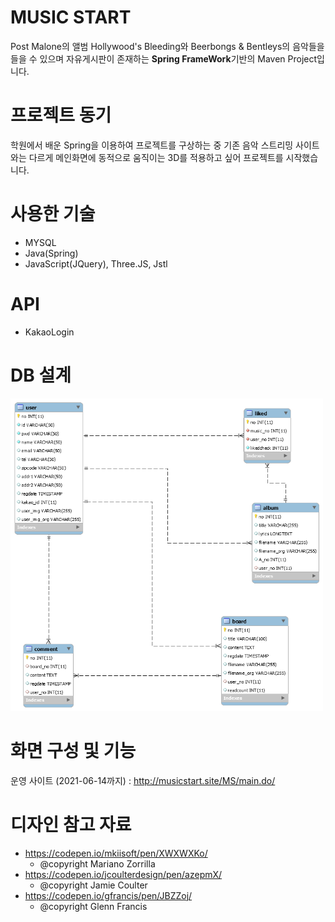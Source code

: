# MUSIC START
  Post Malone의 앨범 Hollywood's Bleeding와 Beerbongs & Bentleys의 음악들을 들을 수 있으며 자유게시판이 존재하는 **Spring FrameWork**기반의 Maven Project입니다.
 
 
# 프로젝트 동기
  학원에서 배운 Spring을 이용하여 프로젝트를 구상하는 중 기존 음악 스트리밍 사이트와는 다르게 메인화면에 동적으로 움직이는 3D를 적용하고 싶어 프로젝트를 시작했습니다.
  
# 사용한 기술
* MYSQL
* Java(Spring)
* JavaScript(JQuery), Three.JS, Jstl
# API
* KakaoLogin
 # DB 설계
 <img src="/pp.png" width="500px" height="500px" title="MS DB ERD" alt="MS DB ERD"></img>
 
 # 화면 구성 및 기능
 운영 사이트 (2021-06-14까지) : <http://musicstart.site/MS/main.do/>
 
 # 디자인 참고 자료
 * <https://codepen.io/mkiisoft/pen/XWXWXKo/>
    - @copyright Mariano Zorrilla
 * <https://codepen.io/jcoulterdesign/pen/azepmX/>
    - @copyright Jamie Coulter
 * <https://codepen.io/gfrancis/pen/JBZZoj/>
    - @copyright Glenn Francis
 
 
 
 
 

  

